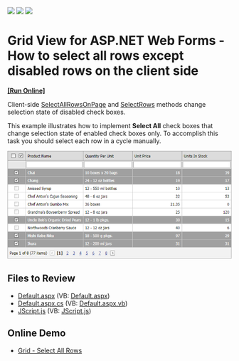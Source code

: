 <!-- default badges list -->
![](https://img.shields.io/endpoint?url=https://codecentral.devexpress.com/api/v1/VersionRange/128535298/13.1.4%2B)
[![](https://img.shields.io/badge/Open_in_DevExpress_Support_Center-FF7200?style=flat-square&logo=DevExpress&logoColor=white)](https://supportcenter.devexpress.com/ticket/details/E3996)
[![](https://img.shields.io/badge/📖_How_to_use_DevExpress_Examples-e9f6fc?style=flat-square)](https://docs.devexpress.com/GeneralInformation/403183)
<!-- default badges end -->

# Grid View for ASP.NET Web Forms - How to select all rows except disabled rows on the client side
<!-- run online -->
**[[Run Online]](https://codecentral.devexpress.com/e3996/)**
<!-- run online end -->

Client-side [SelectAllRowsOnPage](https://docs.devexpress.com/AspNet/js-ASPxClientGridView.SelectAllRowsOnPage) and [SelectRows](https://docs.devexpress.com/AspNet/js-ASPxClientGridView.SelectRows) methods change selection state of disabled check boxes. 

This example illustrates how to implement **Select All** check boxes that change selection state of enabled check boxes only. To accomplish this task you should select each row in a cycle manually.

![](grid.png)
## Files to Review

* [Default.aspx](./CS/WebSite/Default.aspx) (VB: [Default.aspx](./VB/WebSite/Default.aspx))
* [Default.aspx.cs](./CS/WebSite/Default.aspx.cs) (VB: [Default.aspx.vb](./VB/WebSite/Default.aspx.vb))
* [JScript.js](./CS/WebSite/Scripts/JScript.js) (VB: [JScript.js](./VB/WebSite/Scripts/JScript.js))

## Online Demo

* [Grid - Select All Rows](https://demos.devexpress.com/ASPxGridViewDemos/Selection/AdvancedSelection.aspx)
